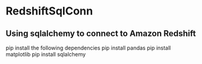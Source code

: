 # RedshiftSqlConn
Using sqlalchemy to connect to Amazon Redshift
----------------------------------------------------
pip install the following dependencies 
pip install pandas
pip install matplotlib
pip install sqlalchemy

